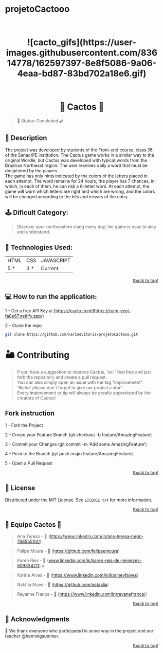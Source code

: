 # projetoCactooo
<br>
<h1 align="center">
![cacto_gifs](https://user-images.githubusercontent.com/83614778/162597397-8e8f5086-9a06-4eaa-bd87-83bd702a18e6.gif)
</h1>
<br>
<h1 align="center">🌵 Cactos 🌵</h1>

> 🚧 Status: Concluded ✔️

## 📝 Description
<p align="justify"> 
  
The project was developed by students of the Front-end course, class 36, of the Senac/PE institution. The Cactus game works in a similar way to the original Wordle, 
but Cactus was developed with typical words from the Brazilian Northeast region. 
The user receives daily a word that must be deciphered by the players. <br>
The game has only hints indicated by the colors of the letters 
placed in each attempt. The word remains for 24 hours, the player has 7 chances, in which, in each of them, he can risk a 6-letter word.
At each attempt, the game will warn which letters are right and which are wrong, and the colors will be changed according to the hits and misses of the entry. 
  
## 🕹️ Dificult Category:

> Discover your northeastern slang every day, the game is easy to play and understand.


## 🔎 Technologies Used:

<table>
  <tr>
    <td>HTML</td>
    <td>CSS</td>
    <td>JAVASCRIPT</td>
  </tr>
  <tr>
    <td>5.*</td>
    <td>3.*</td>
    <td>Current</td>
  </tr>
</table>

<p align="right">(<a href="#top">back to top</a>)</p>

## 💻 How to run the application:

1 - Get a free API Key at [https://cacto.com](https://calm-yeot-fa8e67.netlify.app/)

2 -  Clone the repo
   ```sh
   git clone https://github.com/karinevitoria/projetoCactooo.git
   ```

# 🏜️ Contributing
  
> If you have a suggestion to improve Cactus, 'oxi ' feel free and just fork the repository and create a pull request. <br> 
You can also simply open an issue with the tag "improvement".<br>
'Bicho' please don't forget to give our project a star!<br>
Every improvement or tip will always be greatly appreciated by the creators of Cactos!

## Fork instruction

1 - Fork the Project 

2 - Create your Feature Branch (git checkout -b feature/AmazingFeature)

3 - Commit your Changes (git commit -m 'Add some AmazingFeature')

4 - Push to the Branch (git push origin feature/AmazingFeature)

5 - Open a Pull Request

<p align="right">(<a href="#top">back to top</a>)</p>

## 🔑 License
Distributed under the MIT License. See `LICENSE.txt` for more information.

<p align="right">(<a href="#top">back to top</a>)</p>

## 🌵 Equipe Cactos 🌵

>Ana Teresa -  🌵 (https://www.linkedin.com/in/ana-teresa-negri-7685b51b1/)

>Felipe Moura - 🌵 (https://github.com/felipeemoura)

>Karen Reis - 🌵 (www.linkedin.com/in/karen-reis-de-menezes-809334211)  a

>Karine Alves - 🌵 (https://www.linkedin.com/in/karinevfalves)

>Natália Alves - 🌵 (https://github.com/nataslia)

>Rayanne France - 🌵 (https://www.linkedin.com/in/rayanefrance/)

<p align="right">(<a href="#top">back to top</a>)</p>

## 🤝 Acknowledgments

🌵 We thank everyone who participated in some way in the project and our teacher @henningsummer.


<p align="right">(<a href="#top">back to top</a>)</p>


